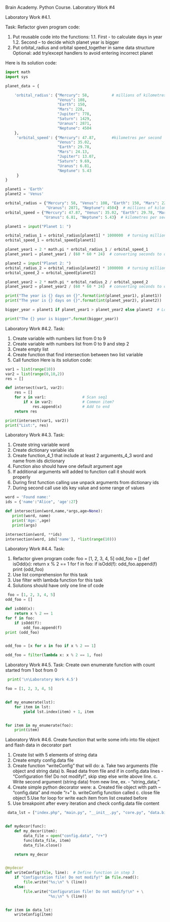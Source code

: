 Brain Academy. Python Course. Laboratory Work #4

Laboratory Work #4.1. 

Task: 
Refactor given program code:
1. Put reusable code into the functions:
   1.1. First - to calculate days in year
   1.2. Second – to decide which planet year is bigger
2. Put orbital_radius and orbital speed_together in same data structure
Optional: add try/except handlers to avoid entering incorrect planet
    
 Here is its solution code: 
    
```python 
import math
import sys

planet_data = {

    'orbital_radius': {"Mercury": 58,          # millions of kilometres
                       "Venus": 108,
                       "Earth": 150,
                       "Mars": 228,
                       "Jupiter": 778,
                       "Saturn": 1429,
                       "Uranus": 2871,
                       "Neptune": 4504
    },
     'orbital_speed': {"Mercury": 47.87,       #kilometres per second
                       "Venus": 35.02,
                       "Earth": 29.78,
                       "Mars": 24.13,
                       "Jupiter": 13.07,
                       "Saturn": 9.69,
                       "Uranus": 6.81,
                       "Neptune": 5.43
     }
}

planet1 = 'Earth'
planet2 = 'Venus'

orbital_radius = {"Mercury": 58, "Venus": 108, "Earth": 150, "Mars": 228, "Jupiter": 778, "Saturn": 1429,
                  "Uranus": 2871, "Neptune": 4504}  # millions of kilometres
orbital_speed = {"Mercury": 47.87, "Venus": 35.02, "Earth": 29.78, "Mars": 24.13, "Jupiter": 13.07, "Saturn": 9.69,
                 "Uranus": 6.81, "Neptune": 5.43}  # kilometres per second

planet1 = input("Planet 1: ")

orbital_radius_1 = orbital_radius[planet1] * 1000000  # turning millions of kilometres to kilometres
orbital_speed_1 = orbital_speed[planet1]

planet_year1 = 2 * math.pi * orbital_radius_1 / orbital_speed_1
planet_year1 = planet_year1 / (60 * 60 * 24)  # converting seconds to days

planet2 = input("Planet 2: ")
orbital_radius_2 = orbital_radius[planet2] * 1000000  # turning millions of kilometres to kilometres
orbital_speed_2 = orbital_speed[planet2]

planet_year2 = 2 * math.pi * orbital_radius_2 / orbital_speed_2
planet_year2 = planet_year2 / (60 * 60 * 24)  # converting seconds to days

print("The year is {} days on {}".format(int(planet_year1), planet1))
print("The year is {} days on {}".format(int(planet_year2), planet2))

bigger_year = planet1 if planet_year1 > planet_year2 else planet2  # Looking which year is bigger

print("The {} year is bigger".format(bigger_year))

```

Laboratory Work #4.2. 
Task: 
 1. Create variable with numbers list from 0 to 9
 2. Create variable with numbers list from 0 to 9 and step 2
 3. Create empty list
 4. Create function that find intersection between two list variable
 5. Call function
  Here is its solution code: 
    
```python 
var1 = list(range(10))
var2 = list(range(0,10,2))
res = []

def intersect(var1, var2):
    res = []
    for x in var1:                # Scan seq1
        if x in var2:             # Common item?
            res.append(x)         # Add to end
    return res

print(intersect(var1, var2))
print("List:", res)
```

Laboratory Work #4.3. 
Task: 
 1. Create string variable word
 2. Create dictionary variable ids
 3.  Create function_4_1 that include at least 2 arguments_4_3 word and name from ids dictionary
 4. Function also should have one default argument age
 5. If additional arguments will added to function call it should work properly
 6. During first function calling use unpack arguments from dictionary ids
 7. During second call use ids key value and some range of values
 
 ```python 
 word = 'Found name:'
ids = {'name':"Alice", 'age':27}

def intersection(word,name,*args,age=None):
    print(word, name)
    print('Age:',age)
    print(args)

intersection(word, **ids)
intersection(word, ids['name'], *list(range(10)))
 ```
 
Laboratory Work #4.4. 
Task: 
1. Refactor given program code:
   foo = [1, 2, 3, 4, 5]
   odd_foo = []
   def isOdd(x):
     return x % 2 == 1
   for f in foo:
     if isOdd(f):
        odd_foo.append(f)
   print (odd_foo)
3. Use list comprehension for this task
4.  Use filter with lambda function for this task
5. Solutions should have only one line of code

```python 
 foo = [1, 2, 3, 4, 5]
odd_foo = []

def isOdd(x):
    return x % 2 == 1
for f in foo:
    if isOdd(f):
        odd_foo.append(f)
print (odd_foo)


odd_foo = [x for x in foo if x % 2 == 1]

odd_foo = filter(lambda x: x % 2 == 1, foo)
```
  
  Laboratory Work #4.5. 
Task: 
Create own enumerate function with count started from 1 bot from 0

```python 
 print('\n\Laboratory Work 4.5')

foo = [1, 2, 3, 4, 5]


def my_enumerate(lst):
    for item in lst:
        yield lst.index(item) + 1, item


for item in my_enumerate(foo):
    print(item)
```

Laboratory Work #4.6. 
Create function that write some info 
into file object and flash data in decorator part

1. Create list with 5 elements of string data
2. Create empty config.data file
3. Create function “writeConfig” that will do:
  a. Take two arguments (file object and string data)
  b. Read data from file and if in config.data lines -
  “Configuration file! Do not modify!”, skip step else write above line.
  c. Write second argument (string data) from new line, ex. - “string_data;”
4. Create simple python decorator were:
  a. Created file object with path – “config.data” and mode “r+”
  b. writeConfig function called
  c. close file object
5.Use for loop for write each item from list created before
6. Use breakpoint after every iteration and check config.data file content
 
```python 
 data_lst = ["index.php", "main.py", "__init__.py", "core.py", "data.bin"]


def mydecor(func):
    def my_decor(item):
        data_file = open("config.data", "r+")
        func(data_file, item)
        data_file.close()

    return my_decor


@mydecor
def writeConfig(file, line):  # Define function in step 3
    if "Configuration file! Do not modify!" in file.read():
        file.write("%s;\n" % (line))
    else:
        file.write("Configuration file! Do not modify!\n" + \
                   "%s;\n" % (line))


for item in data_lst:
    writeConfig(item)
```